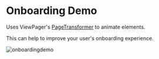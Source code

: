 # Onboarding Demo
Uses ViewPager's [PageTransformer](https://developer.android.com/reference/android/support/v4/view/ViewPager.PageTransformer.html) to animate elements. 

This can help to improve your user's onboarding experience.

![onboardingdemo](https://cloud.githubusercontent.com/assets/4249779/17278270/48ba7a9e-5727-11e6-883e-0ec7ff77691a.gif)
